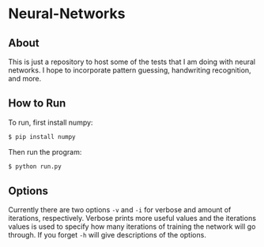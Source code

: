 # Neural-Networks
## About
This is just a repository to host some of the tests that I am doing with neural
networks. I hope to incorporate pattern guessing, handwriting recognition, and
more.
## How to Run
To run, first install numpy:
```bash
$ pip install numpy
```
Then run the program:
```bash
$ python run.py
```
## Options
Currently there are two options  `-v` and `-i` for verbose and amount of iterations,
respectively. Verbose prints more useful values and the iterations values is used
to specify how many iterations of training the network will go through. If you
forget `-h` will give descriptions of the options.
